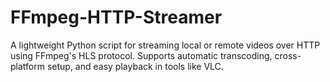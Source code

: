# FFmpeg-HTTP-Streamer
A lightweight Python script for streaming local or remote videos over HTTP using FFmpeg's HLS protocol. Supports automatic transcoding, cross-platform setup, and easy playback in tools like VLC.

